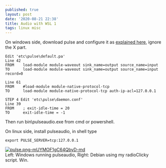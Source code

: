 ```yaml
---
published: true
layout: post
date: '2020-08-21 22:38'
title: Audio with WSL 1
tags: linux misc 
---
```

On windows side, download pulse and configure it as [explained here](https://x410.dev/cookbook/wsl/enabling-sound-in-wsl-ubuntu-let-it-sing/), ignore the X part.

    Edit 'etc\pulse\default.pa'
    Line 42
    FROM    load-module module-waveout sink_name=output source_name=input
    TO      load-module module-waveout sink_name=output source_name=input record=0

    Line 61
    FROM    #load-module module-native-protocol-tcp
    TO      load-module module-native-protocol-tcp auth-ip-acl=127.0.0.1

    STEP 4 Edit 'etc\pulse\daemon.conf'
    Line 39
    FROM    ; exit-idle-time = 20
    TO      exit-idle-time = -1

Then run bin\pulseaudio.exe from cmd or powershell.

On linux side, install pulseaudio, in shell type 

    export PULSE_SERVER=tcp:127.0.0.1

[![pulse.png-mUYMOF1gC64QbyD-md](https://i.imgur.com/rspkNo7l.png)](https://i.imgur.com/rspkNo7.png)  
Left: Windows running pulseaudio, Right: Debian using my radioClicky script. Win.

